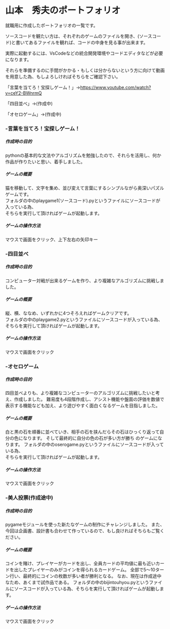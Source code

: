 # 山本　秀夫のポートフォリオ
就職用に作成したポートフォリオの一覧です。

ソースコードを観たい方は、それぞれのゲームのファイルを開き、(ソースコード)と書いてあるファイルを観れば、コードの中身を見る事が出来ます。

実際に起動するには、VsCodeなどの統合開発環境やコードエディタなどが必要になります。  

それらを準備するのに手間がかかる・もしくは分からないという方に向けて動画を用意した為、もしよろしければそちらをご確認下さい。

「言葉を当てろ！宝探しゲーム！」→https://www.youtube.com/watch?v=ceY2-BWnrmQ

「四目並べ」→(作成中)

「オセロゲーム」→(作成中)
### -言葉を当てろ！宝探しゲーム！  
   ##### 作成時の目的
   pythonの基本的な文法やアルゴリズムを勉強したので、それらを活用し、何か作品が作りたいと思い、着手しました。 
   ##### ゲームの概要
   猫を移動して、文字を集め、並び変えて言葉にするシンプルながら奥深いパズルゲームです。  
   フォルダの中のplaygame1(ソースコード).pyというファイルにソースコードが入っている為、  
   そちらを実行して頂ければゲームが起動します。
   ##### ゲームの操作方法
   マウスで画面をクリック、上下左右の矢印キー

### -四目並べ 
   ##### 作成時の目的
   コンピューター対戦が出来るゲームを作り、より複雑なアルゴリズムに挑戦しました。 
   ##### ゲームの概要
   縦、横、ななめ、いずれかに4つそろえればゲームクリアです。    
   フォルダの中のplaygame2.pyというファイルにソースコードが入っている為、  
   そちらを実行して頂ければゲームが起動します。
   ##### ゲームの操作方法
   マウスで画面をクリック

### -オセロゲーム 
   ##### 作成時の目的
   四目並べよりも、より複雑なコンピューターのアルゴリズムに挑戦したいと考え、作成しました。
   難易度も4段階作成し、アシスト機能や盤面の評価を数値で表示する機能なども加え、より遊びやすく面白くなるゲームを目指しました。
   ##### ゲームの概要
   白と黒の石を順番に並べていき、相手の石を挟んだらその石はひっくり返って自分の色になります。 そして最終的に自分の色の石が多い方が勝ち
   のゲームになります。
   フォルダの中のoserogame.pyというファイルにソースコードが入っている為、  
   そちらを実行して頂ければゲームが起動します。
   ##### ゲームの操作方法
   マウスで画面をクリック
    
### -美人投票(作成途中) 
   ##### 作成時の目的
   pygameモジュールを使った新たなゲームの制作にチャレンジしました。
   また、今回は企画書、設計書も合わせて作っているので、もし良ければそちらもご覧ください。
   ##### ゲームの概要
   コインを賭け、プレイヤーがカードを出し、全員カードの平均値に最も近いカードを出したプレイヤーのみがコインを得られるカードゲーム。
   全部で5～10ターン行い、最終的にコインの枚数が多い者が勝利となる。
   なお、現在は作成途中なため、あくまで試作品である。
   フォルダの中のbijintouhyou.pyというファイルにソースコードが入っている為、そちらを実行して頂ければゲームが起動します。
   ##### ゲームの操作方法
   マウスで画面をクリック

